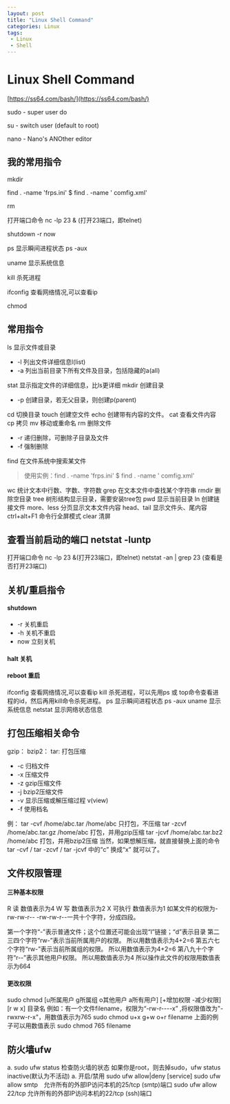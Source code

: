 ```yaml
---
layout: post
title: "Linux Shell Command"
categories: Linux
tags: 
 - Linux
 - Shell
---
```

# Linux Shell Command
[https://ss64.com/bash/](https://ss64.com/bash/)

sudo - super user do

su - switch user (default to root)

nano - Nano's ANOther editor

## 我的常用指令
mkdir

find . -name 'frps.ini' $ find . -name ' comfig.xml' 

rm 

打开端口命令 nc -lp 23 & (打开23端口，即telnet)

shutdown -r now

ps 显示瞬间进程状态 ps -aux

uname 显示系统信息

kill 杀死进程

ifconfig 查看网络情况,可以查看ip

chmod 

## 常用指令
ls 显示文件或目录
- -l 列出文件详细信息l(list)
- -a 列出当前目录下所有文件及目录，包括隐藏的a(all)

stat 显示指定文件的详细信息，比ls更详细
mkdir 创建目录
- -p 创建目录，若无父目录，则创建p(parent)

cd 切换目录
touch 创建空文件
echo 创建带有内容的文件。
cat 查看文件内容
cp 拷贝
mv 移动或重命名
rm 删除文件
+ -r 递归删除，可删除子目录及文件
+ -f 强制删除

find 在文件系统中搜索某文件
> 使用实例：find . -name 'frps.ini' $ find . -name ' comfig.xml' 

wc 统计文本中行数、字数、字符数
grep 在文本文件中查找某个字符串
rmdir 删除空目录
tree 树形结构显示目录，需要安装tree包
pwd 显示当前目录
ln 创建链接文件
more、less 分页显示文本文件内容
head、tail 显示文件头、尾内容
ctrl+alt+F1 命令行全屏模式
clear 清屏
## 查看当前启动的端口 netstat -luntp
打开端口命令 nc -lp 23 &(打开23端口，即telnet)
netstat -an | grep 23 (查看是否打开23端口)

## 关机/重启指令
#### shutdown
 - -r 关机重启
 - -h 关机不重启
 - now 立刻关机
#### halt 关机
#### reboot 重启

ifconfig 查看网络情况,可以查看ip
kill 杀死进程，可以先用ps 或 top命令查看进程的id，然后再用kill命令杀死进程。
ps 显示瞬间进程状态 ps -aux
uname 显示系统信息
netstat 显示网络状态信息

## 打包压缩相关命令
gzip：
bzip2：
tar: 打包压缩
- -c 归档文件
- -x 压缩文件
- -z gzip压缩文件
- -j bzip2压缩文件
- -v 显示压缩或解压缩过程 v(view)
- -f 使用档名

例：
tar -cvf /home/abc.tar /home/abc 只打包，不压缩
tar -zcvf /home/abc.tar.gz /home/abc 打包，并用gzip压缩
tar -jcvf /home/abc.tar.bz2 /home/abc 打包，并用bzip2压缩
当然，如果想解压缩，就直接替换上面的命令 tar -cvf / tar -zcvf / tar -jcvf 中的“c” 换成“x” 就可以了。

## 文件权限管理
#### 三种基本权限
R 读 数值表示为4
W 写 数值表示为2
X 可执行 数值表示为1
如某文件的权限为-rw-rw-r--
-rw-rw-r--一共十个字符，分成四段。

第一个字符“-”表示普通文件；这个位置还可能会出现“l”链接；“d”表示目录
第二三四个字符“rw-”表示当前所属用户的权限。 所以用数值表示为4+2=6
第五六七个字符“rw-”表示当前所属组的权限。 所以用数值表示为4+2=6
第八九十个字符“r--”表示其他用户权限。 所以用数值表示为4
所以操作此文件的权限用数值表示为664 
#### 更改权限
sudo chmod [u所属用户 g所属组 o其他用户 a所有用户] [+增加权限 -减少权限] [r w x] 目录名 
例如：有一个文件filename，权限为“-rw-r----x” ,将权限值改为"-rwxrw-r-x"，用数值表示为765
sudo chmod u+x g+w o+r filename
上面的例子可以用数值表示
sudo chmod 765 filename

## 防火墙ufw
 a. sudo ufw status 检查防火墙的状态
 如果你是root，则去掉sudo，ufw status inactive(默认为不活动)
 a. 开启/禁用 sudo ufw allow|deny [service]
 sudo ufw allow smtp　允许所有的外部IP访问本机的25/tcp (smtp)端口
 sudo ufw allow 22/tcp 允许所有的外部IP访问本机的22/tcp (ssh)端口